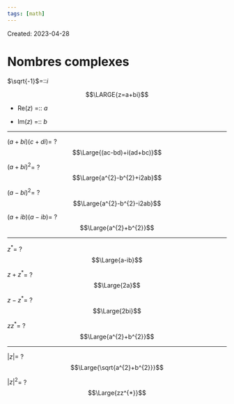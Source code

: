```yaml
---
tags: [math] 
---
```

Created: 2023-04-28

# Nombres complexes
$\sqrt{-1}$=::$i$
<!--SR:!2023-05-01,3,250-->

$$\LARGE{z=a+bi}$$
- Re($z$) =:: $a$
<!--SR:!2023-05-01,3,250-->
- Im($z$) =:: $b$
<!--SR:!2023-05-01,3,250-->

--- 
$(a+bi)(c+di)$=
?
$$\Large{(ac-bd)+i(ad+bc)}$$
<!--SR:!2023-05-01,3,250-->

$(a+bi)^{2}$=
?
$$\Large{a^{2}-b^{2}+i2ab}$$
<!--SR:!2023-05-01,3,250-->

$(a-bi)^{2}$=
?
$$\Large{a^{2}-b^{2}-i2ab}$$
<!--SR:!2023-05-01,3,250-->

$(a+ib)(a-ib)$=
?
$$\Large{a^{2}+b^{2}}$$
<!--SR:!2023-05-01,3,250-->

---

$z^{*}$=
?
$$\Large{a-ib}$$
<!--SR:!2023-05-01,3,250-->

$z+z^*$=
?
$$\Large{2a}$$

$z-z^{*}$=
?
$$\Large{2bi}$$

$zz^{*}$=
?
$$\Large{a^{2}+b^{2}}$$

---
$|z|$=
?
$$\Large{\sqrt{a^{2}+b^{2}}}$$

$|z|^{2}$=
?
$$\Large{zz^{*}}$$


